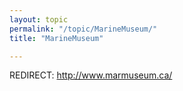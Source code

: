 ```yaml
---
layout: topic
permalink: "/topic/MarineMuseum/"
title: "MarineMuseum"

---
```


REDIRECT: http://www.marmuseum.ca/

